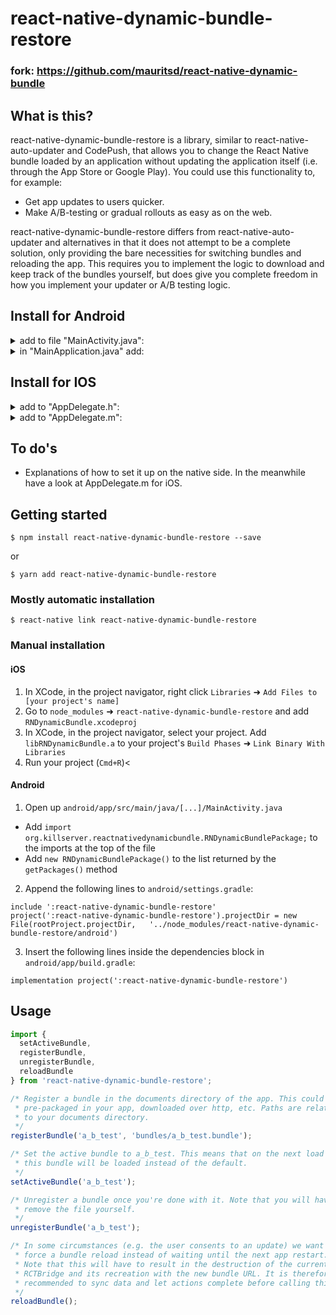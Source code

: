 
# react-native-dynamic-bundle-restore

### fork: https://github.com/mauritsd/react-native-dynamic-bundle

## What is this?

react-native-dynamic-bundle-restore is a library, similar to react-native-auto-updater
and CodePush, that allows you to change the React Native bundle loaded by
an application without updating the application itself (i.e. through the App
Store or Google Play). You could use this functionality to, for example:
* Get app updates to users quicker.
* Make A/B-testing or gradual rollouts as easy as on the web.

react-native-dynamic-bundle-restore differs from react-native-auto-updater and
alternatives in that it does not attempt to be a complete solution, only
providing the bare necessities for switching bundles and reloading the app. This
requires you to implement the logic to download and keep track of the bundles
yourself, but does give you complete freedom in how you implement your updater
or A/B testing logic.

## Install for Android
<details>
  <summary>add to file "MainActivity.java":</summary>
<p>

```
import android.os.Bundle;
import com.facebook.react.ReactInstanceManager;
import com.facebook.react.bridge.ReactContext;
import org.killserver.reactnativedynamicbundle.RNDynamicBundleModule;
```

replace:

```
public  class  MainActivity  extends  ReactActivity {
```

on:

```
public class MainActivity extends ReactActivity implements RNDynamicBundleModule.OnReloadRequestedListener {
```

and after this line:

```
  private RNDynamicBundleModule module;
  @Override
  protected void onCreate(Bundle savedInstanceState) {
    super.onCreate(null);

    MainApplication app = (MainApplication)this.getApplicationContext();
      app.getReactNativeHost().getReactInstanceManager().addReactInstanceEventListener(new ReactInstanceManager.ReactInstanceEventListener() {
      @Override
      public void onReactContextInitialized(ReactContext context) {
        MainActivity.this.module = context.getNativeModule(RNDynamicBundleModule.class);
        module.setListener(MainActivity.this);
      }
    });
  }

  @Override
  protected void onStart() {
    super.onStart();

    if (module != null) {
      module.setListener(this);
    }
  }

  @Override
  public void onReloadRequested() {
    this.runOnUiThread(new Runnable() {
      @Override
      public void run() {
        MainActivity.this.getReactNativeHost().clear();
        MainActivity.this.recreate();
      }
    });
  }
```

</p>
</details>

<details>
  <summary>in "MainApplication.java" add:</summary>
<p>

```
import org.killserver.reactnativedynamicbundle.RNDynamicBundleModule;
import org.killserver.reactnativedynamicbundle.RNDynamicBundlePackage;
import javax.annotation.Nullable;
```

and replace:

```
new  ReactNativeHost(this) {
```

on:

```
new ReactNativeHost(this) {
        @Nullable
        @Override
        protected String getJSBundleFile() {
          return RNDynamicBundleModule.launchResolveBundlePath(MainApplication.this);
        }
```

</p>
</details>

## Install for IOS
<details>
  <summary>add to "AppDelegate.h":</summary>
<p>

  ```
   #import  &lt;RNDynamicBundleRestore.h&gt;
   
   @class RCTRootView;
  ```
  
  after:
  ```
   #import  &lt;UIKit/UIKit.h>
  ```
  
  replace:
  ```
   @interface  AppDelegate : UIResponder &lt;UIApplicationDelegate, RCTBridgeDelegate>
  ```
  to:
  ```
  @interface  AppDelegate : UIResponder &lt;UIApplicationDelegate, RNDynamicBundleRestoreDelegate>
  ```
  
  replace:
  ```
  @property (nonatomic, strong) UIWindow *window;
  ```
  to:
  ```
  @property (nonatomic, strong) UIWindow *window;
  
  @property (nonatomic, strong) NSDictionary *launchOptions;
  
  - (RCTRootView *)getRootViewForBundleURL:(NSURL *)bundleURL;
  ```
  
</p>
</details>
<details>
  <summary>add to "AppDelegate.m":</summary>
<p>

replace:
  ```
  - (BOOL)application:(UIApplication *)application didFinishLaunchingWithOptions:(NSDictionary *)launchOptions
{
  RCTBridge *bridge = [[RCTBridge alloc] initWithDelegate:self launchOptions:launchOptions];
  RCTRootView *rootView = [[RCTRootView alloc] initWithBridge:bridge
                                                   moduleName:@"Example"
                                            initialProperties:nil];

  rootView.backgroundColor = [[UIColor alloc] initWithRed:1.0f green:1.0f blue:1.0f alpha:1];
  ```
  to:
  ```
  - (BOOL)application:(UIApplication *)application didFinishLaunchingWithOptions:(NSDictionary *)launchOptions
{
  /* We need to keep track of these because we may want to reinit the bridge later and
   * will need them then.
   */
  self.launchOptions = launchOptions;

  NSURL *jsCodeLocation;
  jsCodeLocation = [[RCTBundleURLProvider sharedSettings] jsBundleURLForBundleRoot:@"index" fallbackResource:nil];
  [RNDynamicBundle setDefaultBundleURL:jsCodeLocation];

  RCTRootView *rootView = [self getRootViewForBundleURL:[RNDynamicBundle resolveBundleURL]];
  ```
  
  after:
  ```
  [self.window makeKeyAndVisible];
  return YES;
}
  ```
  add:
  ```
- (void)dynamicBundle:(RNDynamicBundle *)dynamicBundle requestsReloadForBundleURL:(NSURL *)bundleURL
{
  self.window.rootViewController.view = [self getRootViewForBundleURL:bundleURL];
}
  ```
  
</p>
</details>

## To do's
* Explanations of how to set it up on the native side. In the meanwhile have
  a look at AppDelegate.m for iOS.


## Getting started

`$ npm install react-native-dynamic-bundle-restore --save`

or

`$ yarn add react-native-dynamic-bundle-restore`


### Mostly automatic installation

`$ react-native link react-native-dynamic-bundle-restore`

### Manual installation


#### iOS

1. In XCode, in the project navigator, right click `Libraries` ➜ `Add Files to [your project's name]`
2. Go to `node_modules` ➜ `react-native-dynamic-bundle-restore` and add `RNDynamicBundle.xcodeproj`
3. In XCode, in the project navigator, select your project. Add `libRNDynamicBundle.a` to your project's `Build Phases` ➜ `Link Binary With Libraries`
4. Run your project (`Cmd+R`)<

#### Android

1. Open up `android/app/src/main/java/[...]/MainActivity.java`
  - Add `import org.killserver.reactnativedynamicbundle.RNDynamicBundlePackage;` to the imports at the top of the file
  - Add `new RNDynamicBundlePackage()` to the list returned by the `getPackages()` method
2. Append the following lines to `android/settings.gradle`:
```
include ':react-native-dynamic-bundle-restore'
project(':react-native-dynamic-bundle-restore').projectDir = new File(rootProject.projectDir,   '../node_modules/react-native-dynamic-bundle-restore/android')
```
3. Insert the following lines inside the dependencies block in `android/app/build.gradle`:
```
implementation project(':react-native-dynamic-bundle-restore')
```


## Usage
```javascript
import {
  setActiveBundle,
  registerBundle,
  unregisterBundle,
  reloadBundle
} from 'react-native-dynamic-bundle-restore';

/* Register a bundle in the documents directory of the app. This could be
 * pre-packaged in your app, downloaded over http, etc. Paths are relative
 * to your documents directory.
 */
registerBundle('a_b_test', 'bundles/a_b_test.bundle');

/* Set the active bundle to a_b_test. This means that on the next load
 * this bundle will be loaded instead of the default.
 */
setActiveBundle('a_b_test');

/* Unregister a bundle once you're done with it. Note that you will have to
 * remove the file yourself.
 */
unregisterBundle('a_b_test');

/* In some circumstances (e.g. the user consents to an update) we want to
 * force a bundle reload instead of waiting until the next app restart.
 * Note that this will have to result in the destruction of the current
 * RCTBridge and its recreation with the new bundle URL. It is therefore
 * recommended to sync data and let actions complete before calling this.
 */
reloadBundle();
```
